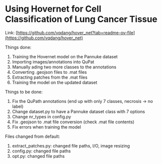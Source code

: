 # Using Hovernet for Cell Classification of Lung Cancer Tissue
Link: [https://github.com/vqdang/hover_net?tab=readme-ov-file](https://github.com/vqdang/hover_net)

Things done: 
1. Training the Hovernet model on the Pannuke dataset
2. Importing images/annotations into QuPat
3. Manually ading two more classes to the annotations
4. Converting .geojson files to .mat files
5. Extracting patches from the .mat files
6. Training the model on the updated dataset

Things to be done: 
1. Fix the QuPath annotations (end up with only 7 classes, necrosis -> no label)
2. Change dataset.py to have a Pannuke dataset class with 7 options
3. Change nr_types in config.py
4. Fix .geojson to .mat file conversion (check .mat file contents)
5. Fix errors when training the model

Files changed from default: 
1. extract_patches.py: changed file paths, I/O, image resizing
2. config.py: changed file paths
3. opt.py: changed file paths
